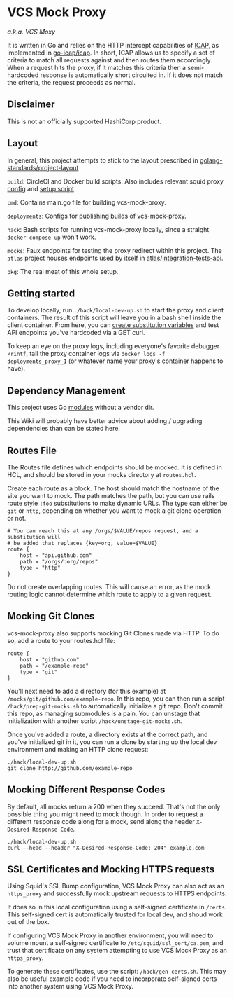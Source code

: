 # VCS Mock Proxy
_a.k.a. VCS Moxy_

It is written in Go and relies on the HTTP intercept capabilities of [ICAP](https://tools.ietf.org/html/rfc3507), as implemented in [go-icap/icap](https://github.com/go-icap/icap). In short, ICAP allows us to specify a set of criteria to match all requests against and then routes them accordingly. When a request hits the proxy, if it matches this criteria then a semi-hardcoded response is automatically short circuited in. If it does not match the criteria, the request proceeds as normal.

## Disclaimer

This is not an officially supported HashiCorp product.

## Layout

In general, this project attempts to stick to the layout prescribed in [golang-standards/project-layout](https://github.com/golang-standards/project-layout)

`build`: CircleCI and Docker build scripts. Also includes relevant squid proxy [config](build/package/docker/configs/squid.conf) and [setup script](build/package/docker/scripts/squid-icap-init.sh).

`cmd`: Contains main.go file for building vcs-mock-proxy.

`deployments`: Configs for publishing builds of vcs-mock-proxy.

`hack`: Bash scripts for running vcs-mock-proxy locally, since a straight `docker-compose up` won't work.

`mocks`: Faux endpoints for testing the proxy redirect within this project. The `atlas` project houses endpoints used by itself in [atlas/integration-tests-api](https://github.com/hashicorp/atlas/tree/master/integration-tests-api/mocks).

`pkg`: The real meat of this whole setup.

## Getting started

To develop locally, run `./hack/local-dev-up.sh` to start the proxy and client containers. The result of this script will leave you in a bash shell inside the client container. From here, you can [create substitution variables](pkg/mock/mock.go#L199) and test API endpoints you've hardcoded via a GET curl.

To keep an eye on the proxy logs, including everyone's favorite debugger `Printf`, tail the proxy container logs via `docker logs -f deployments_proxy_1` (or whatever name your proxy's container happens to have).

## Dependency Management

This project uses Go [modules](https://github.com/golang/go/wiki/Modules) without a vendor dir.

This Wiki will probably have better advice about adding / upgrading dependencies than can be stated here.

## Routes File

The Routes file defines which endpoints should be mocked. It is defined in HCL, and should be stored in your mocks directory at `routes.hcl`.

Create each route as a block. The host should match the hostname of the site you want to mock. The path matches the path, but you can use rails route style `:foo` substitutions to make dynamic URLs. The type can either be `git` or `http`, depending on whether you want to mock a git clone operation or not.

```hcl
# You can reach this at any /orgs/$VALUE/repos request, and a substitution will
# be added that replaces {key=org, value=$VALUE}
route {
    host = "api.github.com"
    path = "/orgs/:org/repos"
    type = "http"
}
```

Do not create overlapping routes. This will cause an error, as the mock routing logic cannot determine which route to apply to a given request.

## Mocking Git Clones

vcs-mock-proxy also supports mocking Git Clones made via HTTP. To do so, add a route to your routes.hcl file:

```hcl
route {
    host = "github.com"
    path = "/example-repo"
    type = "git"
}
```

You'll next need to add a directory (for this example) at `/mocks/git/github.com/example-repo`. In this repo, you can then run a script `/hack/prep-git-mocks.sh` to automatically initialize a git repo. Don't commit this repo, as managing submodules is a pain. You can unstage that initialization with another script `/hack/unstage-git-mocks.sh`.

Once you've added a route, a directory exists at the correct path, and you've initialized git in it, you can run a clone by starting up the local dev environment and making an HTTP clone request:

```
./hack/local-dev-up.sh
git clone http://github.com/example-repo
```

## Mocking Different Response Codes

By default, all mocks return a 200 when they succeed. That's not the only possible thing you might need to mock though. In order to request a different response code along for a mock, send along the header `X-Desired-Response-Code`.

```
./hack/local-dev-up.sh
curl --head --header "X-Desired-Response-Code: 204" example.com
```

## SSL Certificates and Mocking HTTPS requests

Using Squid's SSL Bump configuration, VCS Mock Proxy can also act as an `https_proxy` and successfully mock upstream requests to HTTPS endpoints.

It does so in this local configuration using a self-signed certificate in `/certs`. This self-signed cert is automatically trusted for local dev, and shoud work out of the box.

If configuring VCS Mock Proxy in another environment, you will need to volume mount a self-signed certificate to `/etc/squid/ssl_cert/ca.pem`, and trust that certificate on any system attempting to use VCS Mock Proxy as an `https_proxy`.

To generate these certificates, use the script: `/hack/gen-certs.sh`. This may also be useful example code if you need to incorporate self-signed certs into another system using VCS Mock Proxy.
